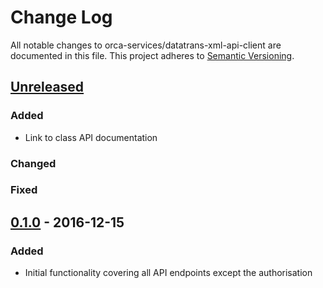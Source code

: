 # Change Log
All notable changes to orca-services/datatrans-xml-api-client are documented in this file.
This project adheres to [Semantic Versioning](http://semver.org/).

## [Unreleased](https://github.com/orca-services/php-datatrans-xml-api-client)
### Added
- Link to class API documentation

### Changed

### Fixed

## [0.1.0](https://github.com/orca-services/php-datatrans-xml-api-client/releases/tag/0.1.0) - 2016-12-15
### Added
- Initial functionality covering all API endpoints except the authorisation
